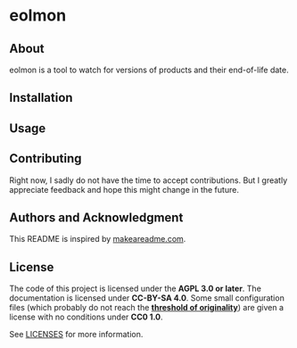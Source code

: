 <!--
SPDX-FileCopyrightText: 2024 Benedikt Bastin

SPDX-License-Identifier: CC-BY-SA-4.0
-->

# eolmon

## About

eolmon is a tool to watch for versions of products and their end-of-life date.

## Installation

## Usage

## Contributing

Right now, I sadly do not have the time to accept contributions.
But I greatly appreciate feedback and hope this might change in the future.

## Authors and Acknowledgment

This README is inspired by [makeareadme.com](makeareadme).

## License

The code of this project is licensed under the **AGPL 3.0 or later**. The
documentation is licensed under **CC-BY-SA 4.0**. Some small configuration
files (which probably do not reach the [**threshold of originality**][
threshold]) are given a license with no conditions under **CC0 1.0**.

See [LICENSES](LICENSES) for more information.


[makeareadme]: https://www.makeareadme.com/
[threshold]: https://en.wikipedia.org/wiki/Threshold_of_originality
